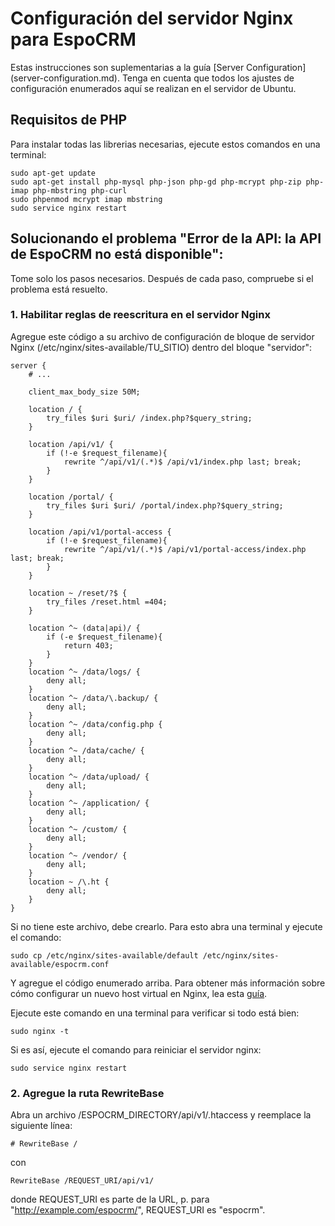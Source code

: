 # Configuración del servidor Nginx para EspoCRM

Estas instrucciones son suplementarias a la guía [Server Configuration] (server-configuration.md). Tenga en cuenta que todos los ajustes de configuración enumerados aquí se realizan en el servidor de Ubuntu.

## Requisitos de PHP

Para instalar todas las librerias necesarias, ejecute estos comandos en una terminal:

```
sudo apt-get update
sudo apt-get install php-mysql php-json php-gd php-mcrypt php-zip php-imap php-mbstring php-curl
sudo phpenmod mcrypt imap mbstring
sudo service nginx restart
```

## Solucionando el problema "Error de la API: la API de EspoCRM no está disponible":

Tome solo los pasos necesarios. Después de cada paso, compruebe si el problema está resuelto.

### 1. Habilitar reglas de reescritura en el servidor Nginx

Agregue este código a su archivo de configuración de bloque de servidor Nginx (/etc/nginx/sites-available/TU_SITIO) dentro del bloque "servidor":

```
server {   
    # ...
    
    client_max_body_size 50M;
    
    location / {
        try_files $uri $uri/ /index.php?$query_string;
    }
 
    location /api/v1/ {
        if (!-e $request_filename){
            rewrite ^/api/v1/(.*)$ /api/v1/index.php last; break;
        }
    }
    
    location /portal/ {
        try_files $uri $uri/ /portal/index.php?$query_string;
    }

    location /api/v1/portal-access {
        if (!-e $request_filename){
            rewrite ^/api/v1/(.*)$ /api/v1/portal-access/index.php last; break;
        }
    }
 
    location ~ /reset/?$ {
        try_files /reset.html =404;
    }
 
    location ^~ (data|api)/ {
        if (-e $request_filename){
            return 403;
        }
    }
    location ^~ /data/logs/ {
        deny all;
    }
    location ^~ /data/\.backup/ {
        deny all;
    }
    location ^~ /data/config.php {
        deny all;
    }
    location ^~ /data/cache/ {
        deny all;
    }
    location ^~ /data/upload/ {
        deny all;
    }
    location ^~ /application/ {
        deny all;
    }
    location ^~ /custom/ {
        deny all;
    }
    location ^~ /vendor/ {
        deny all;
    }
    location ~ /\.ht {
        deny all;
    }
}
```

Si no tiene este archivo, debe crearlo. Para esto abra una terminal y ejecute el comando:

```
sudo cp /etc/nginx/sites-available/default /etc/nginx/sites-available/espocrm.conf
```

Y agregue el código enumerado arriba. Para obtener más información sobre cómo configurar un nuevo host virtual en Nginx, lea esta [guía](nginx-virtual-host.md).

Ejecute este comando en una terminal para verificar si todo está bien:

```
sudo nginx -t
```

Si es así, ejecute el comando para reiniciar el servidor nginx:

```
sudo service nginx restart
```

### 2. Agregue la ruta RewriteBase

Abra un archivo /ESPOCRM_DIRECTORY/api/v1/.htaccess y reemplace la siguiente línea:

```
# RewriteBase /
```
con

```
RewriteBase /REQUEST_URI/api/v1/
```

donde REQUEST_URI es parte de la URL, p. para "http://example.com/espocrm/", REQUEST_URI es "espocrm".

